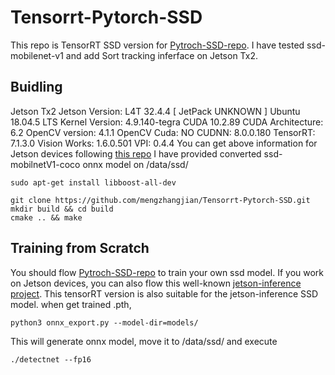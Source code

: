 # Tensorrt-Pytorch-SSD

This repo is TensorRT SSD version for [Pytroch-SSD-repo](https://github.com/qfgaohao/pytorch-ssd). I have tested ssd-mobilenet-v1 and add Sort tracking inferface on Jetson Tx2.

## Buidling
Jetson Tx2 Jetson Version:
L4T 32.4.4 [ JetPack UNKNOWN ]
   Ubuntu 18.04.5 LTS
   Kernel Version: 4.9.140-tegra
CUDA 10.2.89
   CUDA Architecture: 6.2
OpenCV version: 4.1.1
   OpenCV Cuda: NO
CUDNN: 8.0.0.180
TensorRT: 7.1.3.0
Vision Works: 1.6.0.501
VPI: 0.4.4
You can get above information for Jetson devices following [this repo](https://github.com/jetsonhacks/jetsonUtilities)
I have provided converted  ssd-mobilnetV1-coco onnx model on /data/ssd/
```
sudo apt-get install libboost-all-dev

git clone https://github.com/mengzhangjian/Tensorrt-Pytorch-SSD.git 
mkdir build && cd build
cmake .. && make
```
## Training from Scratch
You should flow [Pytroch-SSD-repo](https://github.com/qfgaohao/pytorch-ssd) to train your own ssd model. If you work on Jetson devices, you can also flow this well-known [jetson-inference project](https://github.com/dusty-nv/jetson-inference/blob/master/docs/pytorch-ssd.md). This tensorRT version is also suitable for the jetson-inference SSD model. when get trained .pth, 
```
python3 onnx_export.py --model-dir=models/

```
This will generate onnx model, move it to /data/ssd/ and execute
```
./detectnet --fp16
```
